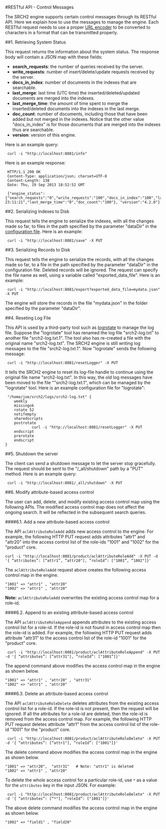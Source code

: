 #RESTful API - Control Messages

The SRCH2 engine supports certain control messages through its RESTful API.  Here we explain how to use the messages
to manage the engine.  Each RESTful request needs to use a proper [URL encoder](http://www.w3schools.com/tags/ref_urlencode.asp) to be converted to characters in a format that can be transmitted properly.

##1. Retrieving System Status

This request returns the information about the system status. The response body will contain a JSON map with these fields:

- <b>search_requests</b>: the number of queries received by the server.
- <b>write_requests</b>: number of insert/delete/update requests received by the server.
- <b>docs_in_index</b>: number of documents in the indexes that are searchable.
- <b>last_merge</b>: last time (UTC time) the inserted/deleted/updated documents are merged into the indexes.
- <b>last_merge_time</b>: the amount of time spent to merge the inserted/deleted documents into the indexes in the last merge.
- <b>doc_count</b>: number of documents, including those that have been added but not merged in the indexes.  Notice that the other value "docs_in_index" is for those documents that are merged into the indexes thus are searchable.
- <b>version</b>: version of this engine.

Here is an example query: 
```
 curl -i "http://localhost:8081/info"
```

Here is an example response:

```
 HTTP/1.1 200 OK
 Content-Type: application/json; charset=UTF-8
 Content-Length: 138
 Date: Thu, 19 Sep 2013 18:52:52 GMT
 
 {"engine_status":{"search_requests":"0","write_requests":"100","docs_in_index":"100","last_merge":"02/10/14 23:11:21","last_merge_time":"0","doc_count":"100"}, "version":"4.2.0"}
```

##2. Serializing Indexes to Disk

This request tells the engine to serialize the indexes, with all the changes made so far, to files in the path specified by the parameter "dataDir" in the [configuration file](../example-demo/srch2-config.xml). Here is an example: 
```
 curl -i "http://localhost:8081/save" -X PUT
```

##3. Serializing Records to Disk

This request tells the engine to serialize the records, with all the changes made so far, to a file in the path specified by the parameter "dataDir" in the configuration file. Deleted records will be ignored. The request can specify the file name as well, using a variable called "exported_data_file". Here is an example: 

```
 curl -i "http://localhost:8081/export?exported_data_file=mydata.json" -X PUT
```

The engine will store the records in the file "mydata.json" in the folder specified by the parameter "dataDir".

##4. Reseting Log File

This API is used by a third-party tool such as
[logrotate](http://linuxcommand.org/man_pages/logrotate8.html) to manage the log file. Suppose the "logrotate" tool has renamed the log file "srch2-log.txt" to another file "srch2-log.txt.1".
The tool also has re-created a file with the original name "srch2-log.txt".  The SRCH2 engine is still writing log messages to the file "srch2-log.txt.1".
Now "logrotate" sends the following message:

```
 curl -i "http://localhost:8081/resetLogger" -X PUT
```

It tells the SRCH2 engine to reset its log-file handle to continue using the original file name  "srch2-log.txt". In this way, the old log messages have been moved to the file ""srch2-log.txt.1", which can be managed by the "logrotate" tool. Here is an example configuration file for "logrotate":

```
 "/home/joe/srch2/logs/srch2-log.txt" {
    weekly
    missingok
    rotate 52
    notifempty
    sharedscripts
    postrotate
            curl -i "http://localhost:8081/resetLogger" -X PUT
    endscript
    prerotate
    endscript
}
```

##5. Shutdown the server 

The client can send a shutdown message to let the server stop gracefully. The request should be sent to the "/_all/shutdown" path by a "PUT" method.  Here is an example query: 
```
 curl -i "http://localhost:8081/_all/shutdown" -X PUT
```

##6. Modify attribute-based access control 

The user can add, delete, and modify existing access control map using the following APIs. The modified access control map does not affect the ongoing search. It will be reflected in the subsequent search queries.

####6.1. Add a new attribute-based access control

The API <code>aclAttributeRoleAdd</code> adds new access control to the engine. For example, 
the following HTTP PUT request adds attributes "attr1" and "attr20" into the access control list of the 
role-ids "1001" and "1002" for the "product" core.

```
curl -i "http://localhost:8081/product/aclAttributeRoleAdd" -X PUT -d '{ “attributes”: [“attr1”, “attr20"], “roleId”: ["1001”, “1002"]}'

```

The <code>aclAttributeRoleAdd</code> request above creates the following access control map in the engine.
```
"1001" => "attr1" , "attr20"
"1002" => "attr1" , "attr20"
```

<b>Note:</b> <code>aclAttributeRoleAdd</code> overwrites the existing access control map for a role-id.


####6.2. Append to an existing attribute-based access control

The API <code>aclAttributeRoleAppend</code> appends attributes to the existing access control list for a role-id. 
If the role-id is not found in access control map then the role-id is added. For example, the following 
HTTP PUT request adds attribute "attr31" to the access control list of the role-id "1001" for the "product" core.

```
 curl -i "http://localhost:8081/product/aclAttributeRoleAppend" -X PUT -d '{ “attributes”: [“attr31"], “roleId”: ["1001”]}'
```
The append command above modifies the access control map in the engine as shown below.
```
"1001" => "attr1" , "attr20" , "attr31"
"1002" => "attr1" , "attr20"
```

####6.3. Delete an attribute-based access control

The API <code>aclAttributeRoleDelete</code> deletes attributes from the existing access control list for a role-id. If the role-id is 
not present, then the request will be ignored. If all the attributes for a role-id are deleted, then the role-id is removed from the access control map.
For example, the following HTTP PUT request deletes attribute "attr1" from the access control list of the role-id "1001" for the "product" core.

```
 curl -i "http://localhost:8081/product/aclAttributeRoleDelete" -X PUT -d '{ “attributes”: [“attr1"], “roleId”: ["1001"]}'
```

The delete command above modifies the access control map in the engine as shown below.
```
"1001" => "attr20",  "attr31"   # Note: "attr1" is deleted
"1002" => "attr1" , "attr20"
```

To delete the whole access control for a particular role-id, use <code>*</code> as a value for the <code>attributes</code> key in the input JSON. For example:

```
 curl -i "http://localhost:8081/product/aclAttributeRoleDelete" -X PUT -d '{ “attributes”: [“*"], “roleId”: ["1001"]}'
```

The above delete command modifies the access control map in the engine as shown below.

```
"1002" => "field1" , "field20"
```
